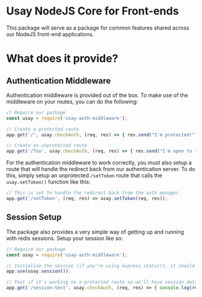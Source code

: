 # Usay NodeJS Core for Front-ends

This package will serve as a package for common features shared across our NodeJS front-end applications.

# What does it provide?

## Authentication Middleware

Authentication middleware is provided out of the box. To make use of the middleware on your routes, you can do the following:

```js
// Require our package
const usay = require('usay-auth-middleware');

// Create a protected route
app.get('/', usay.checkAuth, (req, res) => { res.send("I'm protected!") });

// Create an unprotected route
app.get('/foo', usay.checkAuth, (req, res) => { res.send("I'm open to the world!") });
```

For the authentication middleware to work correctly, you must also setup a route that will handle the redirect back from our authentication server. To do this, simply setup an unprotected `/setToken` route that calls the `usay.setToken()` function like this:

```js
// This is set to handle the redirect back from the auth manager
app.get('/setToken', (req, res) => usay.setToken(req, res));
```

## Session Setup

The package also provides a very simple way of getting up and running with redis sessions. Setup your session like so:

```js
// Require our package
const usay = require('usay-auth-middleware');

// Initialise the session (if you're using express.static(), it should be above this statement as to not cause issues)
app.use(usay.session());

// Test if it's working on a protected route so we'll have session data to display
app.get('/session-test', usay.checkAuth, (req, res) => { console.log(req.session) });
```